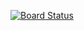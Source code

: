 [![Board Status](https://dev.azure.com/iteratec-oss-bdd/1be3a9fb-183b-40b6-82f2-2519514a6e33/119618c1-7796-4d2b-99f9-3b85a1de460d/_apis/work/boardbadge/6e3da490-52ac-4240-94bf-8993aab6173e)](https://dev.azure.com/iteratec-oss-bdd/1be3a9fb-183b-40b6-82f2-2519514a6e33/_boards/board/t/119618c1-7796-4d2b-99f9-3b85a1de460d/Microsoft.RequirementCategory)